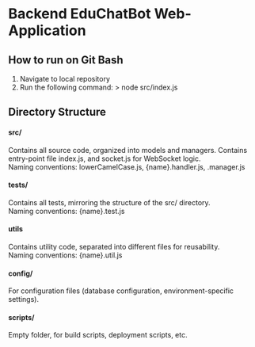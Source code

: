 # Backend EduChatBot Web-Application

## How to run on Git Bash
1) Navigate to local repository
2) Run the following command: > node src/index.js

## Directory Structure
#### src/
Contains all source code, organized into models and managers. Contains entry-point file index.js, and socket.js for WebSocket logic.  
Naming conventions: lowerCamelCase.js, {name}.handler.js, <name>.manager.js
#### tests/
Contains all tests, mirroring the structure of the src/ directory.  
Naming conventions: {name}.test.js
#### utils
Contains utility code, separated into different files for reusability.  
Naming conventions: {name}.util.js
#### config/
For configuration files (database configuration, environment-specific settings).
#### scripts/
Empty folder, for build scripts, deployment scripts, etc.

